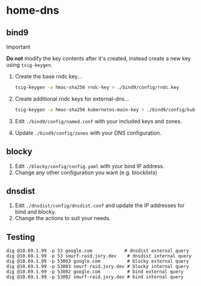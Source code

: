# home-dns

## bind9

> [!IMPORTANT]
> **Do not** modify the key contents after it's created, instead create a new key using `tsig-keygen`.

1. Create the base rndc key...

    ```sh
    tsig-keygen -a hmac-sha256 rndc-key > ./bind9/config/rndc.key
    ```

2. Create additional rndc keys for external-dns...

    ```sh
    tsig-keygen -a hmac-sha256 kubernetes-main-key > ./bind9/config/kubernetes-main.key
    ```

3. Edit `./bind9/config/named.conf` with your included keys and zones.
4. Update `./bind9/config/zones` with your DNS configuration.

## blocky

1. Edit `./blocky/config/config.yaml` with your bind IP address.
2. Change any other configuration you want (e.g. blocklists)

## dnsdist

1. Edit `./dnsdist/config/dnsdist.conf` and update the IP addresses for bind and blocky.
2. Change the actions to suit your needs.

## Testing

```
dig @10.69.1.99 -p 53 google.com            # dnsdist external query
dig @10.69.1.99 -p 53 smurf-raid.jory.dev    # dnsdist internal query
dig @10.69.1.99 -p 53003 google.com          # blocky external query
dig @10.69.1.99 -p 53003 smurf-raid.jory.dev # blocky internal query
dig @10.69.1.99 -p 53002 google.com          # bind external query
dig @10.69.1.99 -p 53002 smurf-raid.jory.dev # bind internal query
```
